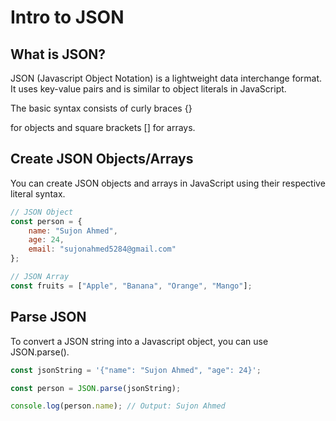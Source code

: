 # Intro to JSON

## What is JSON?
JSON (Javascript Object Notation) is a lightweight data interchange format. It uses key-value pairs and is similar to object literals in JavaScript.

The basic syntax consists of curly braces {}

for objects and square brackets [] for arrays.

## Create JSON Objects/Arrays 
You can create JSON objects and arrays in JavaScript using their respective literal syntax.

```js
// JSON Object
const person = {
    name: "Sujon Ahmed",
    age: 24,
    email: "sujonahmed5284@gmail.com"
};

// JSON Array
const fruits = ["Apple", "Banana", "Orange", "Mango"];
```

## Parse JSON
To convert a JSON string into a Javascript object, you can use JSON.parse().

```js
const jsonString = '{"name": "Sujon Ahmed", "age": 24}';

const person = JSON.parse(jsonString);

console.log(person.name); // Output: Sujon Ahmed
```